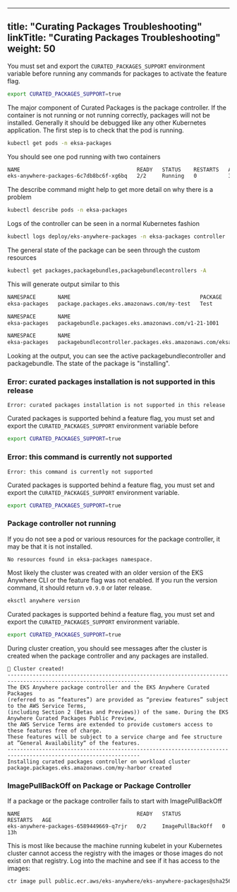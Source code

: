 
---
title: "Curating Packages Troubleshooting"
linkTitle: "Curating Packages Troubleshooting"
weight: 50
---


You must set and export the `CURATED_PACKAGES_SUPPORT` environment variable before running any commands for packages to activate the feature flag.

```bash
export CURATED_PACKAGES_SUPPORT=true
```

The major component of Curated Packages is the package controller. If the container is not running or not running correctly, packages will not be installed. Generally it should be debugged like any other Kubernetes application. The first step is to check that the pod is running.
```bash
kubectl get pods -n eksa-packages
```

You should see one pod running with two containers
```bash
NAME                                     READY   STATUS    RESTARTS   AGE
eks-anywhere-packages-6c7db8bc6f-xg6bq   2/2     Running   0          3m35s
```

The describe command might help to get more detail on why there is a problem
```bash
kubectl describe pods -n eksa-packages
```

Logs of the controller can be seen in a normal Kubernetes fashion
```bash
kubectl logs deploy/eks-anywhere-packages -n eksa-packages controller
```

The general state of the package can be seen through the custom resources
```bash
kubectl get packages,packagebundles,packagebundlecontrollers -A
```

This will generate output similar to this
```bash
NAMESPACE       NAME                                         PACKAGE   AGE     STATE        CURRENTVERSION   TARGETVERSION                                                   DETAIL
eksa-packages   package.packages.eks.amazonaws.com/my-test   Test      2m33s   installing                    v0.1.1-8b3810e1514b7432e032794842425accc837757a-helm (latest)   loading helm chart my-test: locating helm chart oci://public.ecr.aws/l0g8r8j6/hello-eks-anywhere tag sha256:64ea03b119d2421f9206252ff4af4bf7cdc2823c343420763e0e6fc20bf03b68: failed to download "oci://public.ecr.aws/l0g8r8j6/hello-eks-anywhere" at version "v0.1.1-8b3810e1514b7432e032794842425accc837757a-helm"

NAMESPACE       NAME                                                   STATE
eksa-packages   packagebundle.packages.eks.amazonaws.com/v1-21-1001    active

NAMESPACE       NAME                                                                                 STATE
eksa-packages   packagebundlecontroller.packages.eks.amazonaws.com/eksa-packages-bundle-controller   active
```

Looking at the output, you can see the active packagebundlecontroller and packagebundle. The state of the package is "installing".

### Error: curated packages installation is not supported in this release

```
Error: curated packages installation is not supported in this release
```
Curated packages is supported behind a feature flag, you must set and export the `CURATED_PACKAGES_SUPPORT` environment variable before 

```bash
export CURATED_PACKAGES_SUPPORT=true
```

### Error: this command is currently not supported

```
Error: this command is currently not supported
```

Curated packages is supported behind a feature flag, you must set and export the `CURATED_PACKAGES_SUPPORT` environment variable.

```bash
export CURATED_PACKAGES_SUPPORT=true
```

### Package controller not running
If you do not see a pod or various resources for the package controller, it may be that it is not installed.

```
No resources found in eksa-packages namespace.
```

Most likely the cluster was created with an older version of the EKS Anywhere CLI or the feature flag was not enabled. If you run the version command, it should return `v0.9.0` or later release.

```bash
eksctl anywhere version
```
Curated packages is supported behind a feature flag, you must set and export the `CURATED_PACKAGES_SUPPORT` environment variable.

```bash
export CURATED_PACKAGES_SUPPORT=true
```

During cluster creation, you should see messages after the cluster is created when the package controller and any packages are installed.

```
🎉 Cluster created!
----------------------------------------------------------------------------------------------------------------
The EKS Anywhere package controller and the EKS Anywhere Curated Packages
(referred to as “features”) are provided as “preview features” subject to the AWS Service Terms,
(including Section 2 (Betas and Previews)) of the same. During the EKS Anywhere Curated Packages Public Preview,
the AWS Service Terms are extended to provide customers access to these features free of charge.
These features will be subject to a service charge and fee structure at ”General Availability“ of the features.
----------------------------------------------------------------------------------------------------------------
Installing curated packages controller on workload cluster
package.packages.eks.amazonaws.com/my-harbor created
```

### ImagePullBackOff on Package or Package Controller

If a package or the package controller fails to start with ImagePullBackOff

```
NAME                                     READY   STATUS             RESTARTS   AGE
eks-anywhere-packages-6589449669-q7rjr   0/2     ImagePullBackOff   0          13h
```

This is most like because the machine running kubelet in your Kubernetes cluster cannot access the registry with the images or those images do not exist on that registry. Log into the machine and see if it has access to the images:

```bash
ctr image pull public.ecr.aws/eks-anywhere/eks-anywhere-packages@sha256:whateveritis
```

